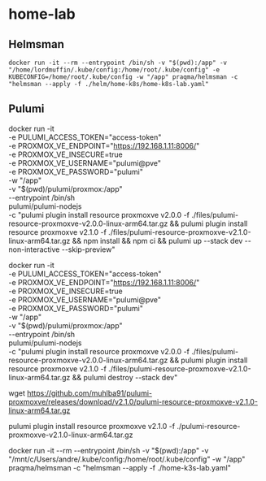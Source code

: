 # home-lab

## Helmsman
```
docker run -it --rm --entrypoint /bin/sh -v "$(pwd):/app" -v "/home/lordmuffin/.kube/config:/home/root/.kube/config" -e KUBECONFIG=/home/root/.kube/config -w "/app" praqma/helmsman -c "helmsman --apply -f ./helm/home-k8s/home-k8s-lab.yaml"
```

## Pulumi
docker run -it \
    -e PULUMI_ACCESS_TOKEN="access-token" \
    -e PROXMOX_VE_ENDPOINT="https://192.168.1.11:8006/" \
    -e PROXMOX_VE_INSECURE=true \
    -e PROXMOX_VE_USERNAME="pulumi@pve" \
    -e PROXMOX_VE_PASSWORD="pulumi" \
    -w "/app" \
    -v "$(pwd)/pulumi/proxmox:/app" \
    --entrypoint /bin/sh \
    pulumi/pulumi-nodejs \
    -c "pulumi plugin install resource proxmoxve v2.0.0 -f ./files/pulumi-resource-proxmoxve-v2.0.0-linux-arm64.tar.gz && pulumi plugin install resource proxmoxve v2.1.0 -f ./files/pulumi-resource-proxmoxve-v2.1.0-linux-arm64.tar.gz && npm install && npm ci && pulumi up --stack dev --non-interactive --skip-preview"

docker run -it \
    -e PULUMI_ACCESS_TOKEN="access-token" \
    -e PROXMOX_VE_ENDPOINT="https://192.168.1.11:8006/" \
    -e PROXMOX_VE_INSECURE=true \
    -e PROXMOX_VE_USERNAME="pulumi@pve" \
    -e PROXMOX_VE_PASSWORD="pulumi" \
    -w "/app" \
    -v "$(pwd)/pulumi/proxmox:/app" \
    --entrypoint /bin/sh \
    pulumi/pulumi-nodejs \
    -c "pulumi plugin install resource proxmoxve v2.0.0 -f ./files/pulumi-resource-proxmoxve-v2.0.0-linux-arm64.tar.gz && pulumi plugin install resource proxmoxve v2.1.0 -f ./files/pulumi-resource-proxmoxve-v2.1.0-linux-arm64.tar.gz && pulumi destroy --stack dev"

wget https://github.com/muhlba91/pulumi-proxmoxve/releases/download/v2.1.0/pulumi-resource-proxmoxve-v2.1.0-linux-arm64.tar.gz

pulumi plugin install resource proxmoxve v2.1.0 -f ./pulumi-resource-proxmoxve-v2.1.0-linux-arm64.tar.gz


docker run -it --rm --entrypoint /bin/sh -v "$(pwd):/app" -v "/mnt/c/Users/andre/.kube/config:/home/root/.kube/config" -w "/app" praqma/helmsman -c "helmsman --apply -f ./home-k3s-lab.yaml"